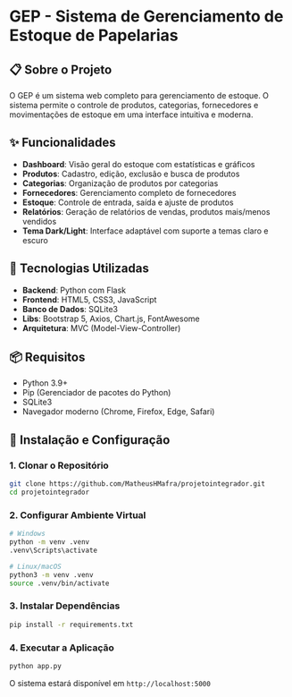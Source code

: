 # GEP - Sistema de Gerenciamento de Estoque de Papelarias

## 📋 Sobre o Projeto

O GEP é um sistema web completo para gerenciamento de estoque. O sistema permite o controle de produtos, categorias, fornecedores e movimentações de estoque em uma interface intuitiva e moderna.

## ✨ Funcionalidades

- **Dashboard**: Visão geral do estoque com estatísticas e gráficos
- **Produtos**: Cadastro, edição, exclusão e busca de produtos
- **Categorias**: Organização de produtos por categorias
- **Fornecedores**: Gerenciamento completo de fornecedores
- **Estoque**: Controle de entrada, saída e ajuste de produtos
- **Relatórios**: Geração de relatórios de vendas, produtos mais/menos vendidos
- **Tema Dark/Light**: Interface adaptável com suporte a temas claro e escuro

## 🔧 Tecnologias Utilizadas

- **Backend**: Python com Flask
- **Frontend**: HTML5, CSS3, JavaScript
- **Banco de Dados**: SQLite3
- **Libs**: Bootstrap 5, Axios, Chart.js, FontAwesome
- **Arquitetura**: MVC (Model-View-Controller)

## 📦 Requisitos

- Python 3.9+
- Pip (Gerenciador de pacotes do Python)
- SQLite3
- Navegador moderno (Chrome, Firefox, Edge, Safari)

## 🚀 Instalação e Configuração

### 1. Clonar o Repositório

```bash
git clone https://github.com/MatheusHMafra/projetointegrador.git
cd projetointegrador
```

### 2. Configurar Ambiente Virtual

```bash
# Windows
python -m venv .venv
.venv\Scripts\activate

# Linux/macOS
python3 -m venv .venv
source .venv/bin/activate
```

### 3. Instalar Dependências

```bash
pip install -r requirements.txt
```

### 4. Executar a Aplicação

```bash
python app.py
```

O sistema estará disponível em `http://localhost:5000`
